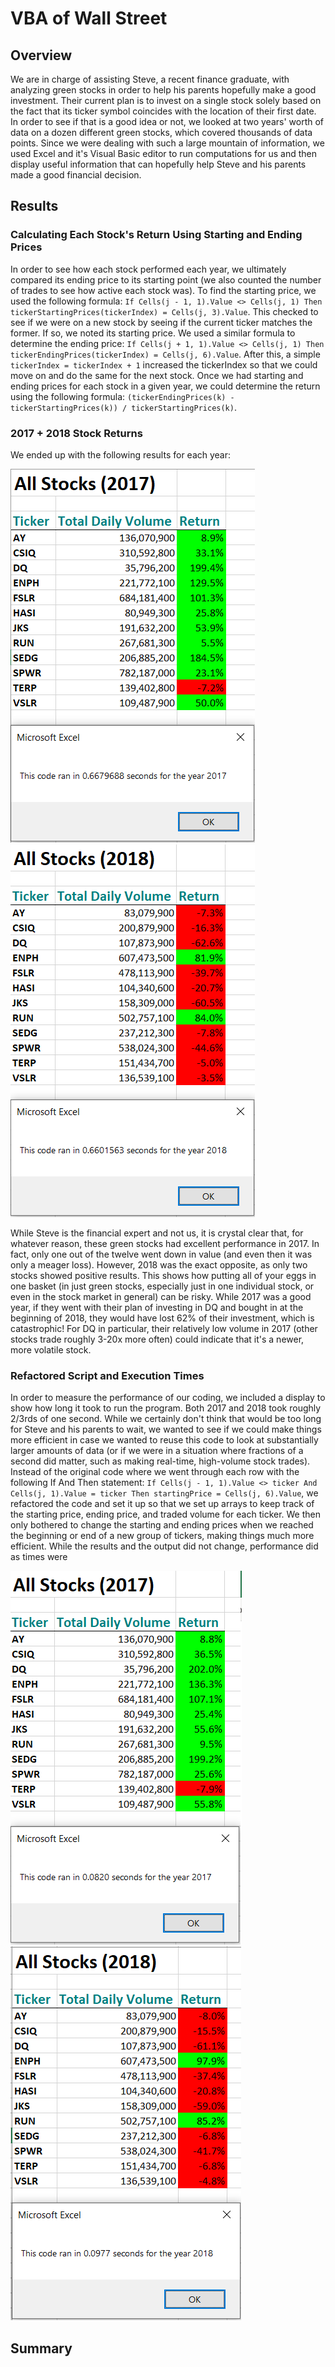 # VBA of Wall Street

## Overview

We are in charge of assisting Steve, a recent finance graduate, with analyzing green stocks in order to help his parents hopefully make a good investment.  Their current plan is to invest on a single stock solely based on the fact that its ticker symbol coincides with the location of their first date.  In order to see if that is a good idea or not, we looked at two years' worth of data on a dozen different green stocks, which covered thousands of data points.  Since we were dealing with such a large mountain of information, we used Excel and it's Visual Basic editor to run computations for us and then display useful information that can hopefully help Steve and his parents made a good financial decision.

## Results

### Calculating Each Stock's Return Using Starting and Ending Prices

In order to see how each stock performed each year, we ultimately compared its ending price to its starting point (we also counted the number of trades to see how active each stock was).  To find the starting price, we used the following formula: `If Cells(j - 1, 1).Value <> Cells(j, 1) Then tickerStartingPrices(tickerIndex) = Cells(j, 3).Value`.  This checked to see if we were on a new stock by seeing if the current ticker matches the former.  If so, we noted its starting price.  We used a similar formula to determine the ending price: `If Cells(j + 1, 1).Value <> Cells(j, 1) Then tickerEndingPrices(tickerIndex) = Cells(j, 6).Value`.  After this, a simple `tickerIndex = tickerIndex + 1` increased the tickerIndex so that we could move on and do the same for the next stock.  Once we had starting and ending prices for each stock in a given year, we could determine the return using the following formula: `(tickerEndingPrices(k) - tickerStartingPrices(k)) / tickerStartingPrices(k)`.

### 2017 + 2018 Stock Returns

We ended up with the following results for each year:

![2017 Stock Results](https://github.com/Jeffstr00/stock-analysis/blob/main/VBA_Challenge_2017_orig.png) ![2018 Stock Results](https://github.com/Jeffstr00/stock-analysis/blob/main/VBA_Challenge_2018_orig.png)

While Steve is the financial expert and not us, it is crystal clear that, for whatever reason, these green stocks had excellent performance in 2017.  In fact, only one out of the twelve went down in value (and even then it was only a meager loss).  However, 2018 was the exact opposite, as only two stocks showed positive results.  This shows how putting all of your eggs in one basket (in just green stocks, especially just in one individual stock, or even in the stock market in general) can be risky.  While 2017 was a good year, if they went with their plan of investing in DQ and bought in at the beginning of 2018, they would have lost 62% of their investment, which is catastrophic!  For DQ in particular, their relatively low volume in 2017 (other stocks trade roughly 3-20x more often) could indicate that it's a newer, more volatile stock.

### Refactored Script and Execution Times

In order to measure the performance of our coding, we included a display to show how long it took to run the program.  Both 2017 and 2018 took roughly 2/3rds of one second.  While we certainly don't think that would be too long for Steve and his parents to wait, we wanted to see if we could make things more efficient in case we wanted to reuse this code to look at substantially larger amounts of data (or if we were in a situation where fractions of a second did matter, such as making real-time, high-volume stock trades).  Instead of the original code where we went through each row with the following If And Then statement: `If Cells(j - 1, 1).Value <> ticker And Cells(j, 1).Value = ticker Then startingPrice = Cells(j, 6).Value`, we refactored the code and set it up so that we set up arrays to keep track of the starting price, ending price, and traded volume for each ticker.  We then only bothered to change the starting and ending prices when we reached the beginning or end of a new group of tickers, making things much more efficient.  While the results and the output did not change, performance did as times were 

![2017 Stock Results Refactored](https://github.com/Jeffstr00/stock-analysis/blob/main/VBA_Challenge_2017.png) ![2018 Stock Results Refactored](https://github.com/Jeffstr00/stock-analysis/blob/main/VBA_Challenge_2018.png)

## Summary
